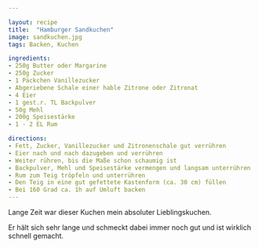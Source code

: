 ```yaml
---

layout: recipe
title:  "Hamburger Sandkuchen"
image: sandkuchen.jpg
tags: Backen, Kuchen

ingredients:
- 250g Butter oder Margarine
- 250g Zucker
- 1 Päckchen Vanillezucker
- Abgeriebene Schale einer hable Zitrone oder Zitronat
- 4 Eier
- 1 gest.r. TL Backpulver
- 50g Mehl
- 200g Speisestärke
- 1 - 2 EL Rum

directions:
- Fett, Zucker, Vanillezucker und Zitronenschale gut verrühren
- Eier nach und nach dazugeben und verrühren
- Weiter rühren, bis die Maße schon schaumig ist
- Backpulver, Mehl und Speisestärke vermengen und langsam unterrühren
- Rum zum Teig tröpfeln und unterrühren
- Den Teig in eine gut gefettete Kastenform (ca. 30 cm) füllen
- Bei 160 Grad ca. 1h auf Umluft backen
---
```


Lange Zeit war dieser Kuchen mein absoluter Lieblingskuchen.

Er hält sich sehr lange und schmeckt dabei immer noch gut und ist wirklich schnell gemacht.
